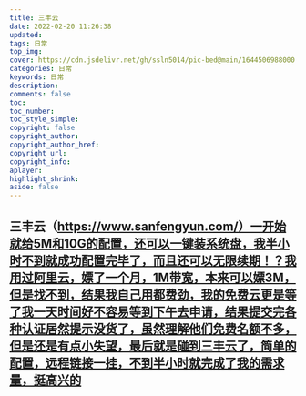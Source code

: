 ```yaml
---
title: 三丰云
date: 2022-02-20 11:26:38
updated:
tags: 日常
top_img:
cover: https://cdn.jsdelivr.net/gh/ssln5014/pic-bed@main/1644506988000.jpg
categories: 日常
keywords: 日常
description: 
comments: false
toc: 
toc_number:
toc_style_simple:
copyright: false
copyright_author:
copyright_author_href:
copyright_url:
copyright_info:
aplayer:
highlight_shrink:
aside: false
---
```



## 三丰云（https://www.sanfengyun.com/）一开始就给5M和10G的配置，还可以一键装系统盘，我半小时不到就成功配置完毕了，而且还可以无限续期！？我用过阿里云，嫖了一个月，1M带宽，本来可以嫖3M，但是找不到，结果我自己用都费劲，我的免费云更是等了我一天时间好不容易等到下午去申请，结果提交完各种认证居然提示没货了，虽然理解他们免费名额不多，但是还是有点小失望，最后就是碰到三丰云了，简单的配置，远程链接一挂，不到半小时就完成了我的需求量，挺高兴的
